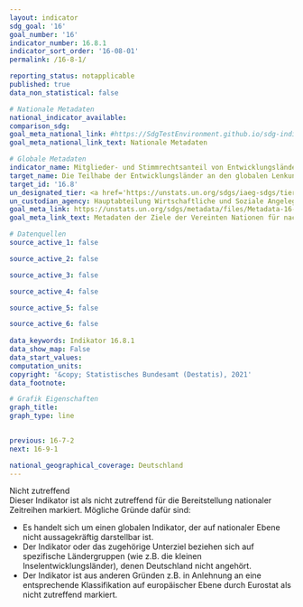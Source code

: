 ```yaml
---
layout: indicator    
sdg_goal: '16'    
goal_number: '16'    
indicator_number: 16.8.1    
indicator_sort_order: '16-08-01'    
permalink: /16-8-1/    

reporting_status: notapplicable    
published: true    
data_non_statistical: false    

# Nationale Metadaten    
national_indicator_available:     
comparison_sdg:     
goal_meta_national_link: #https://SdgTestEnvironment.github.io/sdg-indicators/public/MetaDe/16.8.1.pdf    
goal_meta_national_link_text: Nationale Metadaten    

# Globale Metadaten    
indicator_name: Mitglieder- und Stimmrechtsanteil von Entwicklungsländern in internationalen Organisationen    
target_name: Die Teilhabe der Entwicklungsländer an den globalen Lenkungsinstitutionen erweitern und verstärken    
target_id: '16.8'    
un_designated_tier: <a href='https://unstats.un.org/sdgs/iaeg-sdgs/tier-classification/' title='Klicken Sie hier um weitere Informationen zur UN-Tier-Klassifikation zu erhalten.'  target='_blank'>Tier I</a>    
un_custodian_agency: Hauptabteilung Wirtschaftliche und Soziale Angelegenheiten der Vereinten Nationen - Büro für die Finanzierung nachhaltiger Entwicklung (DESA-FFDO)    
goal_meta_link: https://unstats.un.org/sdgs/metadata/files/Metadata-16-08-01.pdf    
goal_meta_link_text: Metadaten der Ziele der Vereinten Nationen für nachhaltige Entwicklung    

# Datenquellen
source_active_1: false

source_active_2: false

source_active_3: false

source_active_4: false

source_active_5: false

source_active_6: false
    
data_keywords: Indikator 16.8.1    
data_show_map: False    
data_start_values:     
computation_units:     
copyright: '&copy; Statistisches Bundesamt (Destatis), 2021'    
data_footnote:     

# Grafik Eigenschaften    
graph_title:     
graph_type: line    
    

previous: 16-7-2    
next: 16-9-1    

national_geographical_coverage: Deutschland    
---
```


<span class="status notapplicable"> Nicht zutreffend </span><br>
Dieser Indikator ist als nicht zutreffend für die Bereitstellung nationaler Zeitreihen markiert. Mögliche Gründe dafür sind:
-	Es handelt sich um einen globalen Indikator, der auf nationaler Ebene nicht aussagekräftig darstellbar ist.
-	Der Indikator oder das zugehörige Unterziel beziehen sich auf spezifische Ländergruppen (wie z.B. die kleinen Inselentwicklungsländer), denen Deutschland nicht angehört.
-	Der Indikator ist aus anderen Gründen z.B. in Anlehnung an eine entsprechende Klassifikation auf europäischer Ebene durch Eurostat als nicht zutreffend markiert.